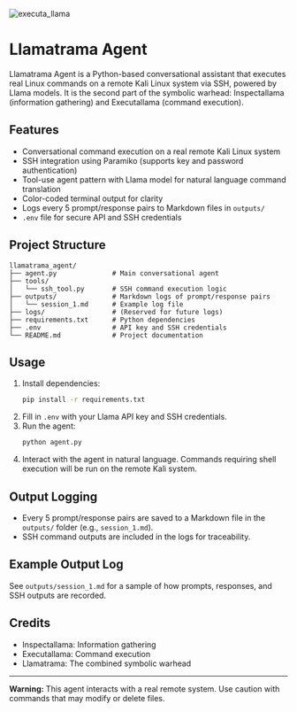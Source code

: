 
![executa_llama](https://github.com/user-attachments/assets/18780f97-24f7-4b2d-afd2-4d112a6cd47f)


# Llamatrama Agent

Llamatrama Agent is a Python-based conversational assistant that executes real Linux commands on a remote Kali Linux system via SSH, powered by Llama models. It is the second part of the symbolic warhead: Inspectallama (information gathering) and Executallama (command execution).

## Features
- Conversational command execution on a real remote Kali Linux system
- SSH integration using Paramiko (supports key and password authentication)
- Tool-use agent pattern with Llama model for natural language command translation
- Color-coded terminal output for clarity
- Logs every 5 prompt/response pairs to Markdown files in `outputs/`
- `.env` file for secure API and SSH credentials

## Project Structure

```
llamatrama_agent/
├── agent.py              # Main conversational agent
├── tools/
│   └── ssh_tool.py       # SSH command execution logic
├── outputs/              # Markdown logs of prompt/response pairs
│   └── session_1.md      # Example log file
├── logs/                 # (Reserved for future logs)
├── requirements.txt      # Python dependencies
├── .env                  # API key and SSH credentials
└── README.md             # Project documentation
```

## Usage
1. Install dependencies:
   ```bash
   pip install -r requirements.txt
   ```
2. Fill in `.env` with your Llama API key and SSH credentials.
3. Run the agent:
   ```bash
   python agent.py
   ```
4. Interact with the agent in natural language. Commands requiring shell execution will be run on the remote Kali system.

## Output Logging
- Every 5 prompt/response pairs are saved to a Markdown file in the `outputs/` folder (e.g., `session_1.md`).
- SSH command outputs are included in the logs for traceability.

## Example Output Log
See `outputs/session_1.md` for a sample of how prompts, responses, and SSH outputs are recorded.

## Credits
- Inspectallama: Information gathering
- Executallama: Command execution
- Llamatrama: The combined symbolic warhead

---
**Warning:** This agent interacts with a real remote system. Use caution with commands that may modify or delete files.
